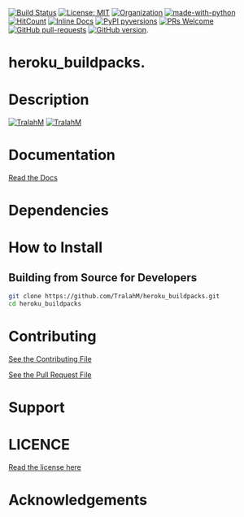 
[![Build Status](https://travis-ci.com/TralahM/heroku_buildpacks.svg?branch=master)](https://travis-ci.com/TralahM/heroku_buildpacks)
[![License: MIT](https://img.shields.io/badge/License-MIT-red.svg)](https://opensource.org/licenses/MIT)
[![Organization](https://img.shields.io/badge/Org-TralahTek-blue.svg)](https://github.com/TralahTek)
[![made-with-python](https://img.shields.io/badge/Made%20with-Python-1f425f.svg)](https://www.python.org/)
[![HitCount](http://hits.dwyl.io/TralahM/heroku_buildpacks.svg)](http://dwyl.io/TralahM/heroku_buildpacks)
[![Inline Docs](http://inch-ci.org/github/TralahM/heroku_buildpacks.svg?branch=master)](http://inch-ci.org/github/TralahM/heroku_buildpacks)
[![PyPI pyversions](https://img.shields.io/pypi/pyversions/ansicolortags.svg)](https://pypi.python.org/pypi/ansicolortags/)
[![PRs Welcome](https://img.shields.io/badge/PRs-welcome-brightgreen.svg?style=flat-square)](https://github.com/TralahM/pull/)
[![GitHub pull-requests](https://img.shields.io/github/issues-pr/Naereen/StrapDown.js.svg)](https://gitHub.com/TralahM/heroku_buildpacks/pull/)
[![GitHub version](https://badge.fury.io/gh/Naereen%2FStrapDown.js.svg)](https://github.com/TralahM/heroku_buildpacks).

# heroku_buildpacks.

# Description

[![TralahM](https://img.shields.io/badge/Engineer-TralahM-blue.svg?style=for-the-badge)](https://github.com/TralahM)
[![TralahM](https://img.shields.io/badge/Maintainer-TralahM-green.svg?style=for-the-badge)](https://github.com/TralahM)

# Documentation

[Read the Docs](https://heroku_buildpacks.readthedocs.io)
# Dependencies

# How to Install


## Building from Source for Developers

```Bash
git clone https://github.com/TralahM/heroku_buildpacks.git
cd heroku_buildpacks
```

# Contributing
[See the Contributing File](CONTRIBUTING.rst)


[See the Pull Request File](PULL_REQUEST_TEMPLATE.md)


# Support

# LICENCE

[Read the license here](LICENSE)


# Acknowledgements


